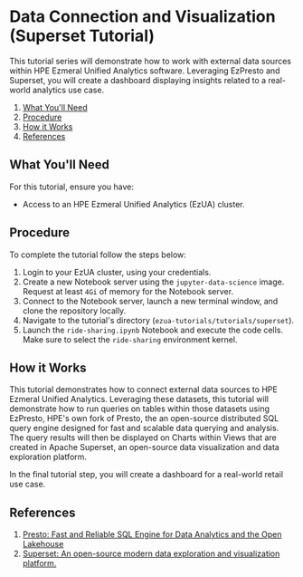 # Data Connection and Visualization (Superset Tutorial)

This tutorial series will demonstrate how to work with external data sources within HPE Ezmeral Unified Analytics software. 
Leveraging EzPresto and Superset, you will create a dashboard displaying insights related to a real-world analytics use case. 

1. [What You'll Need](#what-youll-need)
1. [Procedure](#procedure)
1. [How it Works](#how-it-works)
1. [References](#references)

## What You'll Need

For this tutorial, ensure you have:

- Access to an HPE Ezmeral Unified Analytics (EzUA) cluster.

## Procedure

To complete the tutorial follow the steps below:

1. Login to your EzUA cluster, using your credentials.
1. Create a new Notebook server using the `jupyter-data-science` image. Request at least `4Gi` of memory for the
   Notebook server.
1. Connect to the Notebook server, launch a new terminal window, and clone the repository locally.
1. Navigate to the tutorial's directory (`ezua-tutorials/tutorials/superset`).
1. Launch the `ride-sharing.ipynb` Notebook and execute the code cells. Make sure to select the `ride-sharing`
   environment kernel.

## How it Works

This tutorial demonstrates how to connect external data sources to HPE Ezmeral Unified Analytics. Leveraging these datasets, this tutorial
will demonstrate how to run queries on tables within those datasets using EzPresto, HPE's own fork of Presto, the an open-source distributed
SQL query engine designed for fast and scalable data querying and analysis. The query results will then be displayed on Charts within Views
that are created in Apache Superset, an open-source data visualization and data exploration platform. 

In the final tutorial step, you will create a dashboard for a real-world retail use case.

## References

1. [Presto: Fast and Reliable SQL Engine for Data Analytics and the Open Lakehouse](http://prestodb.io)
1. [Superset: An open-source modern data exploration and visualization platform.](https://superset.apache.org)